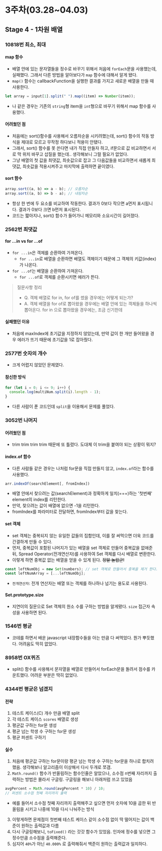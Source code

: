 # 3주차(03.28~04.03)

## Stage 4 - 1차원 배열

### 10818번 최소, 최대

#### map 함수

- 배열 안에 있는 문자열들을 정수로 바꾸기 위해서 처음에 `forEach`문을 사용했는데, 실패했다. 그래서 다른 방법을 알아보다가 `map` 함수에 대해서 알게 됐다.
- `map()` 함수는 callbackFunction을 실행한 결과를 가지고 새로운 배열을 만들 때 사용한다.

```js
let array = input[1].split(" ").map((item) => Number(item));
```

- 나 같은 경우는 기존의 `string`형 item을 `int`형으로 바꾸기 위해서 map 함수를 사용했다.

#### 어려웠던 점

- 처음에는 sort()함수를 사용해서 오름차순을 시키려했는데, sort() 함수의 작동 방식을 제대로 모르고 무작정 하다보니 적용이 안됐다.
- 그래서, sort() 함수를 못 쓴다면 내가 직접 만들자 하고, if문으로 값 비교하면서 서로 막 위치 바꾸고 삽질을 했는데.. 생각해보니 그럴 필요가 없었다.
- 그냥 배열의 첫 값을 최댓값, 최솟값으로 잡고 그 다음값들을 비교하면서 새롭게 최댓값, 최솟값을 적용시켜주고 마지막에 출력하면 끝이였다.

#### sort 함수

```js
array.sort((a, b) => a - b); // 오름차순
array.sort((a, b) => b - a); // 내림차순
```

- 항상 한 번에 두 요소를 비교하여 작동한다. 결과가 0보다 작으면 a먼저 표시됩니다. 결과가 0보다 크면 b먼저 표시된다.
- 코드는 짧아지나, sort() 함수가 들어가니 메모리와 소요시간이 길어졌다.

### 2562번 최댓값

#### for ...in vs for ...of

- `for ...in`은 객체를 순환하여 가져온다.
  - `for ...in`로 배열을 순환하면 배열도 객체이기 때문에 그 객체의 키값(index)가 나온다.
- `for ...of`는 배열을 순환하여 가져온다.
  - `for ...of`로 객체를 순환시키면 에러가 뜬다.

> 질문사항 정리
>
> - Q. 객체 배열로 for in, for of를 썼을 경우에는 어떻게 되는가?
> - A. 객체 배열을 for of로 뽑아왔을 경우에는 배열 안에 있는 객체들을 하나씩 뽑아온다. for in 으로 뽑아왔을 경우에는, 조금 신기한데

#### 실패했던 이유

- 처음에 maxIndex에 초기값을 지정하지 않았는데, 만약 값이 한 개만 들어왔을 경우 에러가 뜨기 때문에 초기값을 1로 잡아줬다.

### 2577번 숫자의 개수

- 크게 어렵지 않았던 문제였다.

#### 참신한 방식

```js
for (let i = 0; i <= 9; i++) {
  console.log(multiNum.split(i).length - 1);
}
```

- 다른 사람이 푼 코드인데 `split`을 이용해서 문제를 풀었다.

### 3052번 나머지

#### 어려웠던 점

- trim trim trim trim 때문에 또 틀렸다. 도대체 이 trim을 붙여야 되는 상황이 뭐지?

#### index.of 함수

- 다른 사람들 같은 경우는 나처럼 for문을 직접 만들지 않고, `index.of`라는 함수를 사용했다.

```js
arr.indexOf(searchElement[, fromIndex])
```

- 배열 안에서 찾으려는 값(searchElement)과 정확하게 일치(===)하는 '첫번째' element의 index를 리턴한다.
- 만약, 찾으려는 값이 배열에 없으면 -1을 리턴한다.
- fromIndex를 파라미터로 전달하면, fromIndex부터 값을 찾는다.

#### set 객체

- set 객체는 중복되지 않는 유일한 값들의 집합인데, 이를 잘 써먹으면 더욱 코드를 간결하게 만들 수 있다.
- 먼저, 중복값이 포함된 나머지가 있는 배열을 set 객체로 만들어 중복값을 없애준 뒤, Spread Operator(전개연산자)를 사용하여 Set 객체를 다시 배열로 변환한다.
- 이렇게 하면 중복값 없는 배열을 얻을 수 있게 된다. ~~정말 놀랍군!~~

```js
const leftNumObj = new Set(numbers); // set 객체로 만들어서 중복을 제거 한다.
const leftNumArray = [...leftNumObj];
```

- `전개연산자`: 전개 연산자는 배열 또는 객체를 하나하나 넘기는 용도로 사용된다.

#### Set.prototype.size

- 지연이의 질문으로 Set 객체의 원소 수를 구하는 방법을 알게됐다. `size` 접근자 속성을 사용하면 된다.

### 1546번 평균

- 코테를 하면서 배운 javascript 내장함수들을 아는 만큼 다 써먹었다. 뭔가 뿌듯했다. 어려움도 딱히 없었다.

### 8958번 OX퀴즈

- split() 함수를 사용해서 문자열을 배열로 만들어서 forEach문을 돌려서 점수를 카운트했다. 어려운 부분은 딱히 없었다.

### 4344번 평균은 넘겠지

#### 전략

1. 테스트 케이스(C) 개수 만큼 배열 split
2. 각 테스트 케이스 `scores` 배열로 생성
3. 평균값 구하는 for문 생성
4. 평균 넘는 학생 수 구하는 for문 생성
5. 평균 퍼센트 구하기

#### 실수

1. 처음에 평균값 구하는 for문이랑 평균 넘는 학생 수 구하는 for문을 하나로 합치려 했음. 생각해보니 알고리즘이 이상해서 다시 두개로 쪼갬.
2. `Math.round()` 함수가 반올림하는 함수인줄은 알았으나, 소수점 n번째 자리까지 출력하는 방법은 몰라서 구글링. 구글링을 해보니 아래처럼 쓰고 있었음

```js
avgPercent = Math.round(avgPercent * 10) / 10;
// 퍼센트 소수점 첫째 자리까지 출력
```

- 예를 들어서 소수점 첫째 자리까지 출력해주고 싶으면 먼저 숫자에 10을 곱한 뒤 반올림을 시키고 나중에 10을 다시 나눠주는 방식

3. 이렇게하면 문제점이 첫번째 테스트 케이스 같이 소수점 없이 딱 떨어지는 값이 백준이 원하는 출력값과 다름
4. 다시 구글링해보니, `toFixed()` 라는 갓갓 함수가 있었음. 인자에 정수를 넣으면 그 정수만큼 소수점을 출력해준다.
5. 심지어 `40%`가 아닌 `40.000%` 로 출력해줘서 백준이 원하는 출력값과 일치하다.
